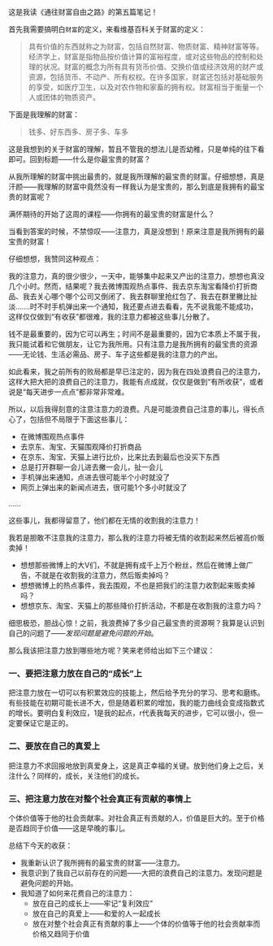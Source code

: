 这是我读《通往财富自由之路》的第五篇笔记！

首先我需要搞明白`财富`的定义，来看维基百科关于财富的定义：

> 具有价值的东西就称之为财富，包括自然财富、物质财富、精神财富等等。经济学上，财富是指物品按价值计算的富裕程度，或对这些物品的控制和处理的状况。财富的概念为所有具有货币价值、交换价值或经济效用的财产或资源，包括货币、不动产、所有权权。在许多国家，财富还包括对基础服务的享受，如医疗卫生，以及对农作物和家畜的拥有权。财富相当于衡量一个人或团体的物质资产。

下面是我理解的财富：

> 钱多、好东西多、房子多、车多

这是我想到的关于财富的理解，暂且不管我的想法儿是否幼稚，只是单纯的往下看即可。回到标题——什么是你最宝贵的财富？

从我所理解的财富中挑出最贵的，就是我所理解的最宝贵的财富。仔细想想，真是汗颜——我理解的财富中竟然没有一样我认为是宝贵的，那么到底是我拥有的最宝贵的财富呢？

满怀期待的开始了这周的课程——你拥有的最宝贵的财富是什么？

当看到答案的时候，不禁惊叹——注意力，真是没想到！原来注意是我所拥有的最宝贵的财富！

仔细想想，我赞同这种观点：

我的注意力，真的很少很少，一天中，能够集中起来又产出的注意力，想想也真没几个小时。然而，结果呢？我去微博围观热点事件、我去京东淘宝看降价打折商品、我去关心哪个哪个公司又倒闭了、我去群聊里抢红包了、我去在群里撇比扯淡.......时不时手机弹出来一个通知，我还要点进去看看，先不说我能不能成功，这样仅仅做到“有收获”都很难，我的注意力都被这些事儿分散了。

钱不是最重要的，因为它可以再生；时间不是最重要的，因为它本质上不属于我，我只能试着和它做朋友，让它为我所用。只有注意力是我所拥有的最宝贵的资源——无论钱、生活必需品、房子、车子这些都是我的注意力的产出。

如此看来，我之前所有的败局都是早已注定的，因为我在四处浪费自己的注意力，这样大把大把的浪费自己的注意力，我能有点成就，仅仅是做到“有所收获”，或者说是“每天进步一点点”都非常非常难。

所以，以后我得刻意的注意注意力的浪费。凡是可能浪费自己注意的事儿，得长点心了，包括但不局限于下面这些事儿：

* 在微博围观热点事件
* 去京东、淘宝、天猫围观降价打折商品
* 在京东、淘宝、天猫上进行比价，比来比去到最后也没买下东西
* 总是打开群聊一会儿进去撇一会儿，扯一会儿
* 手机弹出来通知，点进去很可能半个小时就没了
* 网页上弹出来的新闻点进去，很可能1个多小时就没了

......

这些事儿，我都得留意了，他们都在无情的收割我的注意力！

我若是胆敢不注意我的注意力，那么我的注意力将被无情的收割起来然后被高价贩卖掉！

* 想想那些微博上的大V们，不就是拥有成千上万个粉丝，然后在微博上做广告，不就是在收割我的注意力，然后贩卖掉吗？
* 想想微博上的热点事件，我去围观，不也是把我们的注意力收割起来贩卖掉吗？
* 想想京东、淘宝、天猫上的那些降价打折活动，不都是在收割我的注意力吗？

细思极恐，胆战心惊！之前，我浪费掉了多少自己最宝贵的资源啊？我算是认识到自己的问题了——*发现问题是避免问题的开始*。

那么我该把注意力放到哪些地方呢？笑来老师给出如下三个建议：

### 一、要把注意力放在自己的“成长”上

把注意力放在一切可以有积累效应的技能上，然后给予充分的学习、思考和磨练。有些技能在初期可能长进不大，但是随着积累的增加，我的能力曲线会变成指数式的增长。要明白复利效应，1是我的起点，r代表我每天的进步，它可以很小，但一定要保证它是正的。

### 二、要放在自己的真爱上

把注意力不求回报地放到真爱身上，这是真正幸福的关键。放到他们身上之后，关注什么？同样的，成长，关注他们的成长。

### 三、把注意力放在对整个社会真正有贡献的事情上

个体价值等于他的社会贡献率。对社会真正有贡献的人，价值是巨大的。至于价格是否趋同于价值——这是早晚的事儿。

总结下今天的收获：

* 我重新认识了我所拥有的最宝贵的财富——注意力。
* 我意识到了我自己以前存在的问题——大把的浪费自己的注意力。发现问题是避免问题的开始。
* 我知道了如何来花费自己的注意力：
	* 放在自己的成长上——牢记“复利效应”
	* 放在自己的真爱上——和爱的人一起成长
	* 放在对整个社会真正有贡献的事上——个体的价值等于他的社会贡献率而价格又趋同于价值












